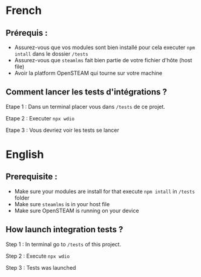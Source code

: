 # French
## Prérequis :
- Assurez-vous que vos modules sont bien installé pour cela executer `npm intall` dans le dossier `/tests`
- Assurez-vous que `steamlms` fait bien partie de votre fichier d'hôte (host file)
- Avoir la platform OpenSTEAM qui tourne sur votre machine

## Comment lancer les tests d'intégrations ?

Etape 1 : Dans un terminal placer vous dans `/tests` de ce projet.

Etape 2 : Executer `npx wdio`

Etape 3 : Vous devriez voir les tests se lancer

# English
## Prerequisite :
- Make sure your modules are install for that execute `npm intall` in `/tests` folder
- Make sure `steamlms` is in your host file
- Make sure OpenSTEAM is running on your device
## How launch integration tests ?

Step 1 : In terminal go to `/tests` of this project.

Step 2 : Execute `npx wdio`

Step 3 : Tests was launched

